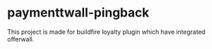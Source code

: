 # paymenttwall-pingback
This project is made for buildfire loyalty plugin which have integrated offerwall.
